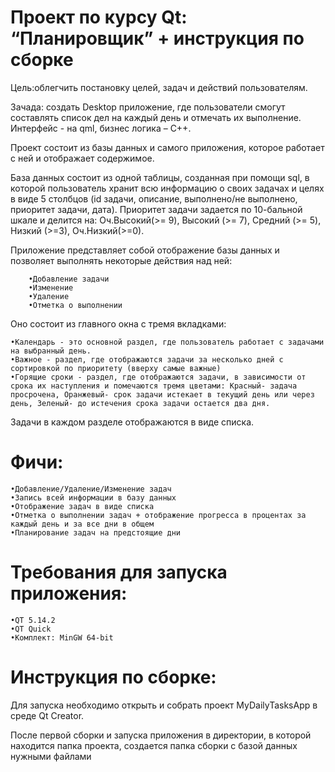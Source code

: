 # Проект по курсу Qt: “Планировщик” + инструкция по сборке
Цель:облегчить постановку целей, задач и действий пользователям.

Зачада: создать Desktop приложение, где пользователи смогут составлять список дел на каждый день и отмечать их выполнение. Интерфейс - на qml, бизнес логика – C++.

Проект состоит из базы данных и самого приложения, которое работает с ней и отображает содержимое.

База данных  состоит из одной таблицы, созданная при помощи sql, в которой пользователь хранит  всю информацию о своих задачах и целях в виде 5 столбцов  (id задачи, описание, выполнено/не выполнено, приоритет задачи, дата). Приоритет задачи задается по 10-бальной шкале и делится на: Оч.Высокий(>= 9), Высокий (>= 7), Средний (>= 5), Низкий (>=3), Оч.Низкий(>=0).

Приложение представляет собой отображение базы данных и позволяет  выполнять некоторые действия над ней:

		•Добавление задачи
		•Изменение 
		•Удаление
		•Отметка о выполнении
		
 Оно состоит из главного окна с тремя вкладками: 
 
	•Календарь - это основной раздел, где пользователь работает с задачами на выбранный день.
	•Важное - раздел, где отображаются задачи за несколько дней с сортировкой по приоритету (вверху самые важные)
	•Горящие сроки - раздел, где отображаются задачи, в зависимости от срока их наступления и помечаются тремя цветами: Красный- задача просрочена, Оранжевый- срок задачи истекает в текущий день или через день, Зеленый- до истечения срока задачи остается два дня. 

Задачи в каждом разделе отображаются в виде списка.

# Фичи:

	•Добавление/Удаление/Изменение задач
	•Запись всей информации в базу данных
	•Отображение задач в виде списка
	•Отметка о выполнении задач + отображение прогресса в процентах за каждый день и за все дни в общем 
	•Планирование задач на предстоящие дни	
# Требования для запуска приложения:

	•QT 5.14.2
	•QT Quick
	•Комплект: MinGW 64-bit

# Инструкция по сборке:
Для запуска необходимо открыть и собрать проект MyDailyTasksApp в среде Qt Creator.

После первой сборки и запуска приложения в директории, в которой находится папка проекта, создается папка сборки с базой данных нужными файлами
